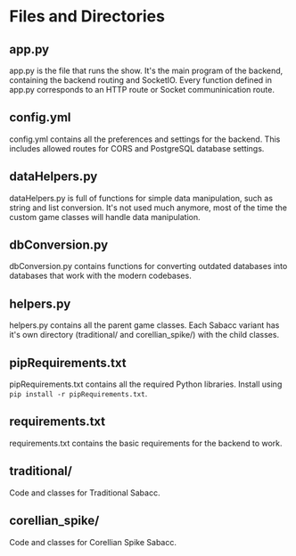 # Files and Directories

## app.py
app.py is the file that runs the show. It's the main program of the backend, containing the backend routing and SocketIO. Every function defined in app.py corresponds to an HTTP route or Socket communinication route.

## config.yml
config.yml contains all the preferences and settings for the backend. This includes allowed routes for CORS and PostgreSQL database settings.

## dataHelpers.py
dataHelpers.py is full of functions for simple data manipulation, such as string and list conversion. It's not used much anymore, most of the time the custom game classes will handle data manipulation.

## dbConversion.py
dbConversion.py contains functions for converting outdated databases into databases that work with the modern codebases.

## helpers.py
helpers.py contains all the parent game classes. Each Sabacc variant has it's own directory (traditional/ and corellian_spike/) with the child classes.

## pipRequirements.txt
pipRequirements.txt contains all the required Python libraries. Install using `pip install -r pipRequirements.txt`.

## requirements.txt
requirements.txt contains the basic requirements for the backend to work.

## traditional/
Code and classes for Traditional Sabacc.

## corellian_spike/
Code and classes for Corellian Spike Sabacc.